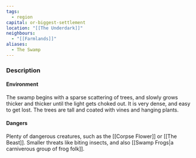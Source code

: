 ```yaml
---
tags:
  - region
capital: or-biggest-settlement
location: "[[The Underdark]]"
neighbours:
  - "[[Farmlands]]"
aliases:
  - The Swamp
---
```


### Description

#### Environment

The swamp begins with a sparse scattering of trees, and slowly grows thicker and thicker until the light gets choked out.  It is very dense, and easy to get lost. The trees are tall and coated with vines and hanging plants.

#### Dangers

Plenty of dangerous creatures, such as the [[Corpse Flower]] or [[The Beast]]. Smaller threats like biting insects, and also [[Swamp Frogs|a carniverous group of frog folk]]. 